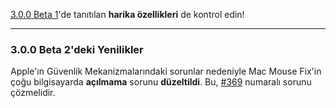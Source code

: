 [3.0.0 Beta 1](https://github.com/noah-nuebling/mac-mouse-fix/releases/tag/3.0.0-Beta-1.1)'de tanıtılan **harika özellikleri** de kontrol edin!

---

### 3.0.0 Beta 2'deki Yenilikler

Apple'ın Güvenlik Mekanizmalarındaki sorunlar nedeniyle Mac Mouse Fix'in çoğu bilgisayarda **açılmama** sorunu **düzeltildi**. Bu, [#369](https://github.com/noah-nuebling/mac-mouse-fix/issues/369) numaralı sorunu çözmelidir.